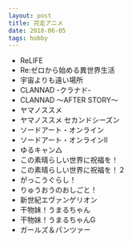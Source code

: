 ```yaml
---
layout: post
title: 完走アニメ
date: 2018-06-05
tags: hobby
---
```



* ReLIFE
* Re:ゼロから始める異世界生活
* 宇宙よりも遠い場所
* CLANNAD -クラナド-
* CLANNAD 〜AFTER STORY〜
* ヤマノススメ
* ヤマノススメ セカンドシーズン
* ソードアート・オンライン
* ソードアート・オンラインⅡ
* ゆるキャン△
* この素晴らしい世界に祝福を！
* この素晴らしい世界に祝福を！２
* がっこうぐらし！
* りゅうおうのおしごと！
* 新世紀エヴァンゲリオン
* 干物妹！うまるちゃん
* 干物妹！うまるちゃんG
* ガールズ＆パンツァー
